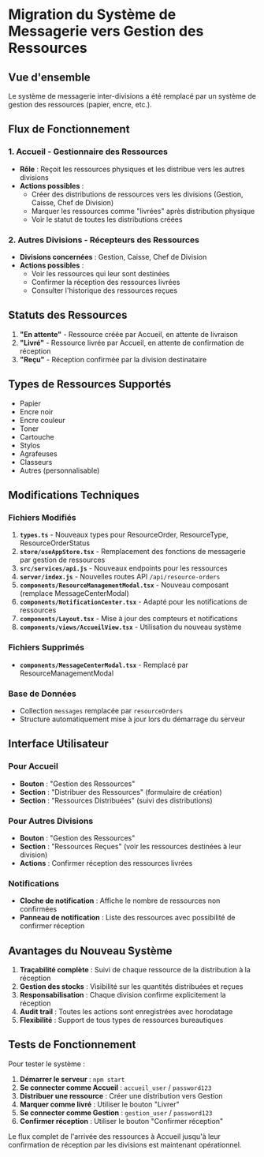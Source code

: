 # Migration du Système de Messagerie vers Gestion des Ressources

## Vue d'ensemble
Le système de messagerie inter-divisions a été remplacé par un système de gestion des ressources (papier, encre, etc.). 

## Flux de Fonctionnement

### 1. **Accueil** - Gestionnaire des Ressources
- **Rôle** : Reçoit les ressources physiques et les distribue vers les autres divisions
- **Actions possibles** :
  - Créer des distributions de ressources vers les divisions (Gestion, Caisse, Chef de Division)
  - Marquer les ressources comme "livrées" après distribution physique
  - Voir le statut de toutes les distributions créées

### 2. **Autres Divisions** - Récepteurs des Ressources  
- **Divisions concernées** : Gestion, Caisse, Chef de Division
- **Actions possibles** :
  - Voir les ressources qui leur sont destinées
  - Confirmer la réception des ressources livrées
  - Consulter l'historique des ressources reçues

## Statuts des Ressources

1. **"En attente"** - Ressource créée par Accueil, en attente de livraison
2. **"Livré"** - Ressource livrée par Accueil, en attente de confirmation de réception
3. **"Reçu"** - Réception confirmée par la division destinataire

## Types de Ressources Supportés

- Papier
- Encre noir
- Encre couleur  
- Toner
- Cartouche
- Stylos
- Agrafeuses
- Classeurs
- Autres (personnalisable)

## Modifications Techniques

### Fichiers Modifiés

1. **`types.ts`** - Nouveaux types pour ResourceOrder, ResourceType, ResourceOrderStatus
2. **`store/useAppStore.tsx`** - Remplacement des fonctions de messagerie par gestion de ressources
3. **`src/services/api.js`** - Nouveaux endpoints pour les ressources
4. **`server/index.js`** - Nouvelles routes API `/api/resource-orders`
5. **`components/ResourceManagementModal.tsx`** - Nouveau composant (remplace MessageCenterModal)
6. **`components/NotificationCenter.tsx`** - Adapté pour les notifications de ressources
7. **`components/Layout.tsx`** - Mise à jour des compteurs et notifications
8. **`components/views/AccueilView.tsx`** - Utilisation du nouveau système

### Fichiers Supprimés

- **`components/MessageCenterModal.tsx`** - Remplacé par ResourceManagementModal

### Base de Données

- Collection `messages` remplacée par `resourceOrders`
- Structure automatiquement mise à jour lors du démarrage du serveur

## Interface Utilisateur

### Pour Accueil
- **Bouton** : "Gestion des Ressources" 
- **Section** : "Distribuer des Ressources" (formulaire de création)
- **Section** : "Ressources Distribuées" (suivi des distributions)

### Pour Autres Divisions  
- **Bouton** : "Gestion des Ressources"
- **Section** : "Ressources Reçues" (voir les ressources destinées à leur division)
- **Actions** : Confirmer réception des ressources livrées

### Notifications
- **Cloche de notification** : Affiche le nombre de ressources non confirmées
- **Panneau de notification** : Liste des ressources avec possibilité de confirmer réception

## Avantages du Nouveau Système

1. **Traçabilité complète** : Suivi de chaque ressource de la distribution à la réception
2. **Gestion des stocks** : Visibilité sur les quantités distribuées et reçues  
3. **Responsabilisation** : Chaque division confirme explicitement la réception
4. **Audit trail** : Toutes les actions sont enregistrées avec horodatage
5. **Flexibilité** : Support de tous types de ressources bureautiques

## Tests de Fonctionnement

Pour tester le système :

1. **Démarrer le serveur** : `npm start`
2. **Se connecter comme Accueil** : `accueil_user` / `password123`
3. **Distribuer une ressource** : Créer une distribution vers Gestion
4. **Marquer comme livré** : Utiliser le bouton "Livrer"  
5. **Se connecter comme Gestion** : `gestion_user` / `password123`
6. **Confirmer réception** : Utiliser le bouton "Confirmer réception"

Le flux complet de l'arrivée des ressources à Accueil jusqu'à leur confirmation de réception par les divisions est maintenant opérationnel.